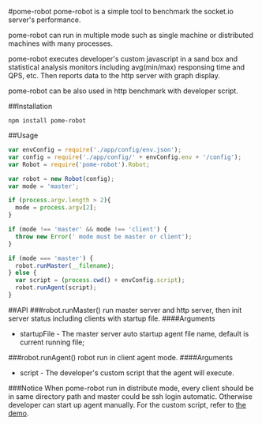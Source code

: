 #pome-robot
pome-robot is a simple tool to benchmark the socket.io server's performance.

pome-robot can run in multiple mode such as single machine or distributed machines with many processes.

pome-robot executes developer's custom javascript in a sand box and statistical analysis monitors including avg(min/max) responsing time and QPS, etc. Then reports data to the http server with graph display.

pome-robot can be also used in http benchmark with developer script.


##Installation
```
npm install pome-robot
```

##Usage
``` javascript
var envConfig = require('./app/config/env.json');
var config = require('./app/config/' + envConfig.env + '/config');
var Robot = require('pome-robot').Robot;

var robot = new Robot(config);
var mode = 'master';

if (process.argv.length > 2){
  mode = process.argv[2];
}

if (mode !== 'master' && mode !== 'client') {
  throw new Error(' mode must be master or client');
}

if (mode === 'master') {
  robot.runMaster(__filename);
} else {
  var script = (process.cwd() + envConfig.script);
  robot.runAgent(script);
}
``` 

##API
###robot.runMaster()
run master server and http server, then init server status including clients with startup file. 
####Arguments
+ startupFile - The master server auto startup agent file name, default is current running file;

###robot.runAgent()
robot run in client agent mode.
####Arguments
+ script - The developer's custom script that the agent will execute. 

###Notice
When pome-robot run in distribute mode, every client should be in same directory path and master could be ssh login automatic. Otherwise developer can start up agent manually. For the custom script, refer to [the demo](https://github.com/NetEase/pome-robot-demo).

